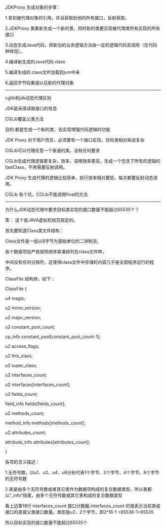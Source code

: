 JDKProxy 生成对象的步骤：

1.拿到被代理对象的引用，并且获取到他的所有接口，反射获取。

2.JDKProxy 类重新生成一个新的类、同时新的类要实现被代理类所有实现的所有接口

3.动态生成Java代码，把新加的业务逻辑方法由一定的逻辑代码去调用（在代码种体现）。

4.编译新生成的Java代码.class

5.编译生成的.class文件加载到jvm中来

6.返回字节码重组以后新的代理对象

-------------------------------------------------------------------------------
cglib和jdk动态代理区别

JDK是采用读取接口的信息

CGLib覆盖父类方法

目的:都是生成一个新的类，去实现增强代码逻辑的功能

JDK Proxy 对于用户而言，必须要有一个接口实现，目标类相对来说复杂

CGLib可以代理任意一个普通的类，没有任何要求

CGLib生成代理逻辑更复杂，效率，调用效率更高，生成一个包含了所有的逻辑的fastClass，不再需要反射调用。

JDK Proxy 生成代理的逻辑比较简单，执行效率相对要低，每次都要反射动态调用。

CGLib 有个坑，CGLib不能调用final的方法

------------------------------------------------------------------------------

为什么JDK动态代理中要求目标类实现的接口数量不能超过65535个？

答： 这个是JAVA虚拟机规范规定的。

首先要知道Class类文件结构：

Class文件是一组以8字节为基础单位的二进制流，

各个数据项目严格按照顺序紧凑排列在class文件种，

中间没有任何分隔符，这使得class文件中存储的内容几乎是全部程序运行的程序。

ClassFile 结构体，如下：

ClassFile {

u4 magic;

u2 minor_version;

u2 major_version;

u2 constant_pool_count;

cp_info constant_pool[constant_pool_count-1];

u2 access_flags;

u2 this_class;

u2 super_class;

u2 interfaces_count;

u2 interfaces[interfaces_count];

u2 fields_count;

field_info fields[fields_count];

u2 methods_count;

method_info methods[methods_count];

u2 attributes_count;

attribute_info attributes[attributes_count];

}

各项的含义描述：

1.无符号数，以u1、u2、u4、u8分别代表1个字节、2个字节、4个字节、8个字节的无符号数

2.表是由多个无符号数或者其它表作为数据项构成的复合数据类型，所以表都以“_info”结尾，由多个无符号数或其它表构成的复合数据类型

看上边第18行 interfaces_count 接口计数器,interfaces_count 的值表示当前类或接口的直接父类接口数量。类型是u2，2个字节，即2^16-1 =65536-1=65535

所以目标实现的接口数量不能超过65535个
